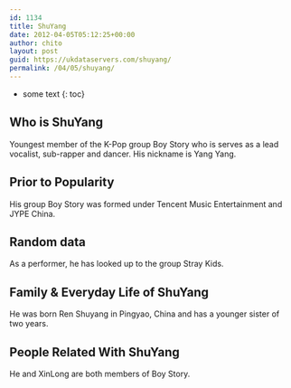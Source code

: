 ```yaml
---
id: 1134
title: ShuYang
date: 2012-04-05T05:12:25+00:00
author: chito
layout: post
guid: https://ukdataservers.com/shuyang/
permalink: /04/05/shuyang/
---
```


* some text
{: toc}
          
          
## Who is  ShuYang
                  
                  
                  
Youngest member of the K-Pop group Boy Story who is serves as a lead vocalist, sub-rapper and dancer. His nickname is Yang Yang.
                  
                
                
                
## Prior to Popularity 
                  
                  
                  
His group Boy Story was formed under Tencent Music Entertainment and JYPE China.
                  
                
                
                
## Random data 
                  
                  
                  
As a performer, he has looked up to the group Stray Kids.
                  
                
                
                
## Family & Everyday Life of ShuYang
                  
                  
                  
He was born Ren Shuyang in Pingyao, China and has a younger sister of two years.
                  
                
                
                
## People Related With  ShuYang
                  
                  
                  
He and XinLong are both members of Boy Story.
                  
                
              
            
          
          
          
    
    
  

